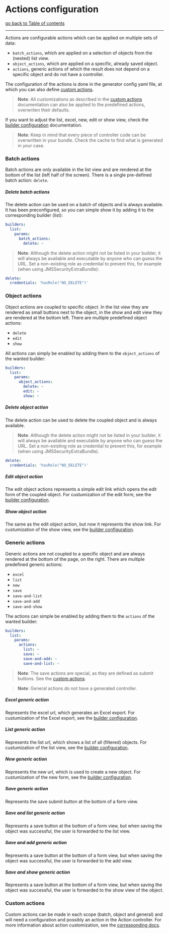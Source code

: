 # Actions configuration

[go back to Table of contents][back-to-index]

-----

Actions are configurable actions which can be applied on multiple sets of data:

  * `batch_actions`, which are applied on a selection of objects from the (nested) list view.
  * `object_actions`, which are applied on a specific, already saved object.
  * `actions`, generic actions of which the result does not depend on a specific object and do not have a controller.

The configuration of the actions is done in the generator config yaml file, at which you can also define [custom actions][custom-actions].

> **Note**: All customizations as described in the [custom actions][custom-actions] documentation can also be applied to the predefined actions, overwriten their defaults.

If you want to adjust the list, excel, new, edit or show view, check the [builder configuration][builder-config] documentation.

> **Note**: Keep in mind that every piece of controller code can be overwritten in your bundle. Check the cache to find what is generated in your case.

### Batch actions

Batch actions are only available in the list view and are rendered at the bottom of the list (left half of the screen). There is a single pre-defined batch action: `delete`.

##### Delete batch actions

The delete action can be used on a batch of objects and is always available. It has been preconfigured, so you can simple show it by adding it to the corresponding builder (list):

```yaml
builders:
  list:
    params:
      batch_actions:
        delete: ~
```

> **Note**: Although the delete action might not be listed in your builder, it will always be available and executable by anyone who can guess the URL. Set a non-existing role as credential to prevent this, for example (when using JMSSecurityExtraBundle):
```yaml
delete:
  credentials: 'hasRole("NO_DELETE")'
```

### Object actions

Object actions are coupled to specific object. In the list view they are rendered as small buttons next to the object, in the show and edit view they are rendered at the bottom left. There are multiple predefined object actions:

* `delete`
* `edit`
* `show`

All actions can simply be enabled by adding them to the `object_actions` of the wanted builder:

```yaml
builders:
  list:
    params:
      object_actions:
        delete: ~
        edit: ~
        show: ~
```

##### Delete object action
The delete action can be used to delete the coupled object and is always available.

> **Note**: Although the delete action might not be listed in your builder, it will always be available and executable by anyone who can guess the URL. Set a non-existing role as credential to prevent this, for example (when using JMSSecurityExtraBundle).
```yaml
delete:
  credentials: 'hasRole("NO_DELETE")'
```

##### Edit object action

The edit object actions represents a simple edit link which opens the edit form of the coupled object. For custumization of the edit form, see the [builder configuration][builder-config-edit].

##### Show object action

The same as the edit object action, but now it represents the show link. For custumization of the show view, see the [builder configuration][builder-config-show].

### Generic actions

Generic actions are not coupled to a specific object and are always rendered at the bottom of the page, on the right. There are multiple predefined generic actions:
* `excel`
* `list`
* `new`
* `save`
* `save-and-list`
* `save-and-add`
* `save-and-show`

The actions can simple be enabled by adding them to the `actions` of the wanted builder:

```yaml
builders:
  list:
    params:
      actions:
        list: ~
        save: ~
        save-and-add: ~
        save-and-list: ~
```

> **Note**: The save actions are special, as they are defined as submit buttons. See the [custom actions][custom-actions].

> **Note**: General actions do not have a generated controller.

##### Excel generic action

Represents the excel url, which generates an Excel export. For custumization of the Excel export, see the [builder configuration][builder-config-excel].

##### List generic action

Represents the list url, which shows a list of all (filtered) objects. For custumization of the list view, see the [builder configuration][builder-config-list].

##### New generic action

Represents the new url, which is used to create a new object. For custumization of the new form, see the [builder configuration][builder-config-new].

##### Save generic action

Represents the save submit button at the bottom of a form view.

##### Save and list generic action

Represents a save button at the bottom of a form view, but when saving the object was successful, the user is forwarded to the list view.

##### Save and add generic action

Represents a save button at the bottom of a form view, but when saving the object was successful, the user is forwarded to the add view.

##### Save and show generic action

Represents a save button at the bottom of a form view, but when saving the object was successful, the user is forwarded to the show view of the object.

### Custom actions

Custom actions can be made in each scope (batch, object and general) and will need a configuration and possibly an action in the Action controller. For more information about action customization, see the [corresponding docs][custom-actions].

[back-to-index]: ../documentation.md
[custom-actions]: ../customization/actions.md
[builder-config]: builders.md
[builder-config-edit]: builders.md#edit-builder
[builder-config-excel]: builders.md#excel-builder
[builder-config-list]: builders.md#list-builder
[builder-config-new]: builders.md#new-builder
[builder-config-show]: builders.md#show-builder
